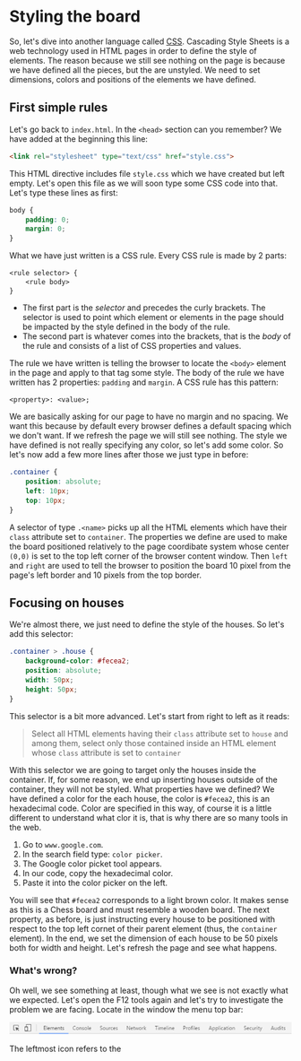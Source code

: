 # Styling the board

So, let's dive into another language called [CSS](https://en.wikipedia.org/wiki/Cascading_Style_Sheets). Cascading Style Sheets is a web technology used in HTML pages in order to define the style of elements. The reason because we still see nothing on the page is because we have defined all the pieces, but the are unstyled. We need to set dimensions, colors and positions of the elements we have defined.

## First simple rules
Let's go back to `index.html`. In the `<head>` section can you remember? We have added at the beginning this line:

```html
<link rel="stylesheet" type="text/css" href="style.css">
```

This HTML directive includes file `style.css` which we have created but left empty. Let's open this file as we will soon type some CSS code into that. Let's type these lines as first:

```css
body {
    padding: 0;
    margin: 0;
}
```

What we have just written is a CSS rule. Every CSS rule is made by 2 parts:

```
<rule selector> {
    <rule body>
}
```

- The first part is the _selector_ and precedes the curly brackets. The selector is used to point which element or elements in the page should be impacted by the style defined in the body of the rule.
- The second part is whatever comes into the brackets, that is the _body_ of the rule and consists of a list of CSS properties and values.

The rule we have written is telling the browser to locate the `<body>` element in the page and apply to that tag some style. The body of the rule we have written has 2 properties: `padding` and `margin`. A CSS rule has this pattern:

```
<property>: <value>;
```

We are basically asking for our page to have no margin and no spacing. We want this because by default every browser defines a default spacing which we don't want. If we refresh the page we will still see nothing. The style we have defined is not really specifying any color, so let's add some color. So let's now add a few more lines after those we just type in before:

```css
.container {
    position: absolute;
    left: 10px;
    top: 10px;
}
```

A selector of type `.<name>` picks up all the HTML elements which have their `class` attribute set to `container`. The properties we define are used to make the board positioned relatively to the page coordibate system whose center `(0,0)` is set to the top left corner of the browser content window. Then `left` and `right` are used to tell the browser to position the board 10 pixel from the page's left border and 10 pixels from the top border.

## Focusing on houses
We're almost there, we just need to define the style of the houses. So let's add this selector:

```css
.container > .house {
    background-color: #fecea2;
    position: absolute;
    width: 50px;
    height: 50px;
}
```

This selector is a bit more advanced. Let's start from right to left as it reads:

> Select all HTML elements having their `class` attribute set to `house` and among them, select only those contained inside an HTML element whose `class` attribute is set to `container`

With this selector we are going to target only the houses inside the container. If, for some reason, we end up inserting houses outside of the container, they will not be styled. What properties have we defined? We have defined a color for the each house, the color is `#fecea2`, this is an hexadecimal code. Color are specified in this way, of course it is a little different to understand what clor it is, that is why there are so many tools in the web.

1. Go to `www.google.com`.
2. In the search field type: `color picker`.
3. The Google color picket tool appears.
4. In our code, copy the hexadecimal color.
5. Paste it into the color picker on the left.

You will see that `#fecea2` corresponds to a light brown color. It makes sense as this is a Chess board and must resemble a wooden board. The next property, as before, is just instructing every house to be positioned with respect to the top left cornet of their parent element (thus, the `container` element). In the end, we set the dimension of each house to be 50 pixels both for width and height. Let's refresh the page and see what happens.

### What's wrong?
Oh well, we see something at least, though what we see is not exactly what we expected. Let's open the F12 tools again and let's try to investigate the problem we are facing. Locate in the window the menu top bar:

![](/assets/f12-topbar.png)

The leftmost icon refers to the